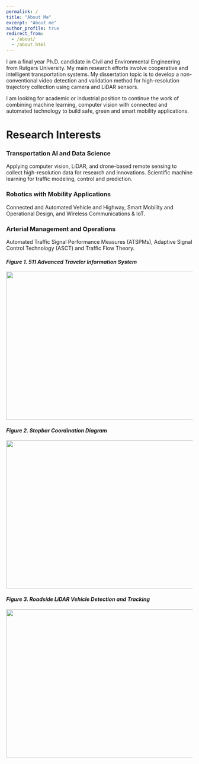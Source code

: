 ```yaml
---
permalink: /
title: "About Me"
excerpt: "About me"
author_profile: true
redirect_from: 
  - /about/
  - /about.html
---
```


I am a final year Ph.D. candidate in Civil and Environmental Engineering from Rutgers University. My main research efforts involve cooperative and intelligent transportation systems. My dissertation topic is to develop a non-conventional video detection and validation method for high-resolution trajectory collection using camera and LiDAR sensors. 

I am looking for academic or industrial position to continue the work of combining machine learning, computer vision with connected and automated technology to build safe, green and smart mobility applications.

Research Interests
======
### Transportation AI and Data Science
Applying computer vision, LiDAR, and drone-based remote sensing to collect high-resolution data for research and innovations. Scientific machine learning for traffic modeling, control and prediction.

### Robotics with Mobility Applications
Connected and Automated Vehicle and Highway, Smart Mobility and Operational Design, and Wireless Communications & IoT.

### Arterial Management and Operations
Automated Traffic Signal Performance Measures (ATSPMs), Adaptive Signal Control Technology (ASCT) and Traffic Flow Theory. 

####                 _Figure 1. 511 Advanced Traveler Information System_ 
<img src="{{ site.url }}{{ site.baseurl }}/images/Picture1.png" width="600" height="400">


####                _Figure 2. Stopbar Coordination Diagram_
<img src="{{ site.url }}{{ site.baseurl }}/images/RCD.png" width="600" height="400"> 


####                _Figure 3. Roadside LiDAR Vehicle Detection and Tracking_
<img src="{{ site.url }}{{ site.baseurl }}/images/Detection%20and%20Tracking_small.png" width="600" height="400">


<!-- 

_Figure 4. Advanced Coordination Diagram_

<img src="{{ site.url }}{{ site.baseurl }}/images/PCD_comparison.png"> -->
       

